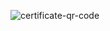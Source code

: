 ![certificate-qr-code](https://github.com/user-attachments/assets/0b4fae33-c9ca-4bad-9d5b-9bdbbfb1ac27)
